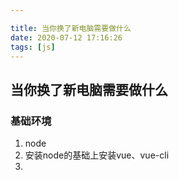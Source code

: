 ```yaml
---

title: 当你换了新电脑需要做什么
date: 2020-07-12 17:16:26
tags: [js]
---
```


<meta name="referrer" content="no-referrer"/>

## 当你换了新电脑需要做什么

### 基础环境

1. node
2. 安装node的基础上安装vue、vue-cli
3. 